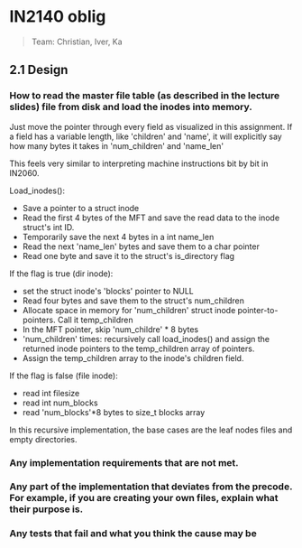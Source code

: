 # IN2140 oblig

> Team: Christian, Iver, Ka

## 2.1 Design

### How to read the master file table (as described in the lecture slides) file from disk and load the inodes into memory.

Just move the pointer through every field as visualized in this assignment. If a field has a variable length, like 'children' and 'name', it will explicitly say how many bytes it takes in 'num_children' and 'name_len'

This feels very similar to interpreting machine instructions bit by bit in IN2060.

Load_inodes():
- Save a pointer to a struct inode
- Read the first 4 bytes of the MFT and save the read data to the inode struct's int ID.
- Temporarily save the next 4 bytes in a int name_len
- Read the next 'name_len' bytes and save them to a char pointer
- Read one byte and save it to the struct's is_directory flag

If the flag is true (dir inode):
- set the struct inode's 'blocks' pointer to NULL
- Read four bytes and save them to the struct's num_children
- Allocate space in memory for 'num_children' struct inode pointer-to-pointers. Call it temp_children
- In the MFT pointer, skip 'num_childre' * 8 bytes
- 'num_children' times: recursively call load_inodes() and assign the returned inode pointers to the temp_children array of pointers.
- Assign the temp_children array to the inode's children field.

If the flag is false (file inode):
- read int filesize
- read int num_blocks
- read 'num_blocks'*8 bytes to size_t blocks array

In this recursive implementation, the base cases are the leaf nodes files and empty directories.

### Any implementation requirements that are not met.

### Any part of the implementation that deviates from the precode. For example, if you are creating your own files, explain what their purpose is.

### Any tests that fail and what you think the cause may be
